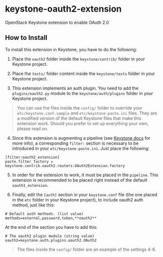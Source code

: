 # keystone-oauth2-extension
OpenStack Keystone extension to enable OAuth 2.0

## How to Install
To install this extension in Keystone, you have to do the following:

1. Place the `oauth2` folder inside the `keystone/contrib/` folder in your Keystone project.

2. Place the `tests/` folder content inside the `keystone/tests` folder in your Keystone project.

3. This extension implements an auth plugin. You need to add the `plugins/oauth2.py` module to the `keystone/auth/plugins` folder in your Keystone project.

> You can use the files inside the `config/` folder to override your `etc/keystone.conf.sample` and `etc/keystone-paste.ini` files. They are a modified version of the default Keystone files that make this extension work. Should you prefer to set up everything your own, please read on.

4. Since this extension is augmenting a pipeline (see [Keystone docs](http://docs.openstack.org/developer/keystone/extension_development.html#modifying-the-keystone-paste-ini-file) for more info), a corresponding `filter:` section is necessary to be introduced in your `etc/keystone-paste.ini`. Just place the following:
```
[filter:oauth2_extension]
paste.filter_factory = keystone.contrib.oauth2.routers:OAuth2Extension.factory
``` 
5. In order for the extension to work, it must be placed in the `pipeline`. This extension is recommended to be placed right instead of the default `oauth1_extension`.

6. Finally, edit the `[auth]` section in your `keystone.conf` file (the one placed in the `etc` folder in your Keystone project), to include oauth2 auth method, just like this:
```
# Default auth methods. (list value)
methods=external,password,token,**oauth2**
```

At the end of the section you have to add this:
```
# The oauth2 plugin module (string value)
oauth2=keystone.auth.plugins.oauth2.OAuth2
```

> The files inside the `config/` folder are an example of the settings 4-6.